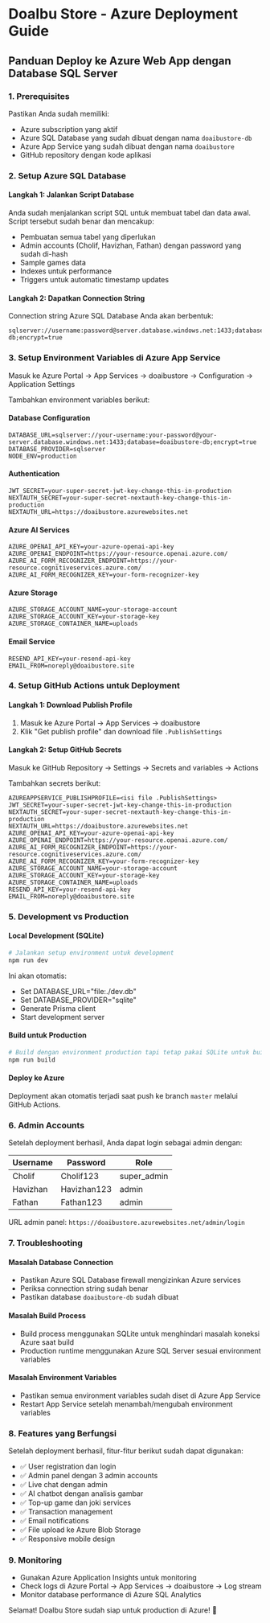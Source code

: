 # DoaIbu Store - Azure Deployment Guide

## Panduan Deploy ke Azure Web App dengan Database SQL Server

### 1. Prerequisites

Pastikan Anda sudah memiliki:
- Azure subscription yang aktif
- Azure SQL Database yang sudah dibuat dengan nama `doaibustore-db`
- Azure App Service yang sudah dibuat dengan nama `doaibustore`
- GitHub repository dengan kode aplikasi

### 2. Setup Azure SQL Database

#### Langkah 1: Jalankan Script Database
Anda sudah menjalankan script SQL untuk membuat tabel dan data awal. Script tersebut sudah benar dan mencakup:
- Pembuatan semua tabel yang diperlukan
- Admin accounts (Cholif, Havizhan, Fathan) dengan password yang sudah di-hash
- Sample games data
- Indexes untuk performance
- Triggers untuk automatic timestamp updates

#### Langkah 2: Dapatkan Connection String
Connection string Azure SQL Database Anda akan berbentuk:
```
sqlserver://username:password@server.database.windows.net:1433;database=doaibustore-db;encrypt=true
```

### 3. Setup Environment Variables di Azure App Service

Masuk ke Azure Portal → App Services → doaibustore → Configuration → Application Settings

Tambahkan environment variables berikut:

#### Database Configuration
```
DATABASE_URL=sqlserver://your-username:your-password@your-server.database.windows.net:1433;database=doaibustore-db;encrypt=true
DATABASE_PROVIDER=sqlserver
NODE_ENV=production
```

#### Authentication
```
JWT_SECRET=your-super-secret-jwt-key-change-this-in-production
NEXTAUTH_SECRET=your-super-secret-nextauth-key-change-this-in-production
NEXTAUTH_URL=https://doaibustore.azurewebsites.net
```

#### Azure AI Services
```
AZURE_OPENAI_API_KEY=your-azure-openai-api-key
AZURE_OPENAI_ENDPOINT=https://your-resource.openai.azure.com/
AZURE_AI_FORM_RECOGNIZER_ENDPOINT=https://your-resource.cognitiveservices.azure.com/
AZURE_AI_FORM_RECOGNIZER_KEY=your-form-recognizer-key
```

#### Azure Storage
```
AZURE_STORAGE_ACCOUNT_NAME=your-storage-account
AZURE_STORAGE_ACCOUNT_KEY=your-storage-key
AZURE_STORAGE_CONTAINER_NAME=uploads
```

#### Email Service
```
RESEND_API_KEY=your-resend-api-key
EMAIL_FROM=noreply@doaibustore.site
```

### 4. Setup GitHub Actions untuk Deployment

#### Langkah 1: Download Publish Profile
1. Masuk ke Azure Portal → App Services → doaibustore
2. Klik "Get publish profile" dan download file `.PublishSettings`

#### Langkah 2: Setup GitHub Secrets
Masuk ke GitHub Repository → Settings → Secrets and variables → Actions

Tambahkan secrets berikut:
```
AZUREAPPSERVICE_PUBLISHPROFILE=<isi file .PublishSettings>
JWT_SECRET=your-super-secret-jwt-key-change-this-in-production
NEXTAUTH_SECRET=your-super-secret-nextauth-key-change-this-in-production
NEXTAUTH_URL=https://doaibustore.azurewebsites.net
AZURE_OPENAI_API_KEY=your-azure-openai-api-key
AZURE_OPENAI_ENDPOINT=https://your-resource.openai.azure.com/
AZURE_AI_FORM_RECOGNIZER_ENDPOINT=https://your-resource.cognitiveservices.azure.com/
AZURE_AI_FORM_RECOGNIZER_KEY=your-form-recognizer-key
AZURE_STORAGE_ACCOUNT_NAME=your-storage-account
AZURE_STORAGE_ACCOUNT_KEY=your-storage-key
AZURE_STORAGE_CONTAINER_NAME=uploads
RESEND_API_KEY=your-resend-api-key
EMAIL_FROM=noreply@doaibustore.site
```

### 5. Development vs Production

#### Local Development (SQLite)
```bash
# Jalankan setup environment untuk development
npm run dev
```
Ini akan otomatis:
- Set DATABASE_URL="file:./dev.db"
- Set DATABASE_PROVIDER="sqlite"
- Generate Prisma client
- Start development server

#### Build untuk Production
```bash
# Build dengan environment production tapi tetap pakai SQLite untuk build process
npm run build
```

#### Deploy ke Azure
Deployment akan otomatis terjadi saat push ke branch `master` melalui GitHub Actions.

### 6. Admin Accounts

Setelah deployment berhasil, Anda dapat login sebagai admin dengan:

| Username | Password  | Role        |
|----------|-----------|-------------|
| Cholif   | Cholif123 | super_admin |
| Havizhan | Havizhan123| admin      |
| Fathan   | Fathan123 | admin       |

URL admin panel: `https://doaibustore.azurewebsites.net/admin/login`

### 7. Troubleshooting

#### Masalah Database Connection
- Pastikan Azure SQL Database firewall mengizinkan Azure services
- Periksa connection string sudah benar
- Pastikan database `doaibustore-db` sudah dibuat

#### Masalah Build Process
- Build process menggunakan SQLite untuk menghindari masalah koneksi Azure saat build
- Production runtime menggunakan Azure SQL Server sesuai environment variables

#### Masalah Environment Variables
- Pastikan semua environment variables sudah diset di Azure App Service
- Restart App Service setelah menambah/mengubah environment variables

### 8. Features yang Berfungsi

Setelah deployment berhasil, fitur-fitur berikut sudah dapat digunakan:
- ✅ User registration dan login
- ✅ Admin panel dengan 3 admin accounts
- ✅ Live chat dengan admin
- ✅ AI chatbot dengan analisis gambar
- ✅ Top-up game dan joki services
- ✅ Transaction management
- ✅ Email notifications
- ✅ File upload ke Azure Blob Storage
- ✅ Responsive mobile design

### 9. Monitoring

- Gunakan Azure Application Insights untuk monitoring
- Check logs di Azure Portal → App Services → doaibustore → Log stream
- Monitor database performance di Azure SQL Analytics

Selamat! DoaIbu Store sudah siap untuk production di Azure! 🚀 